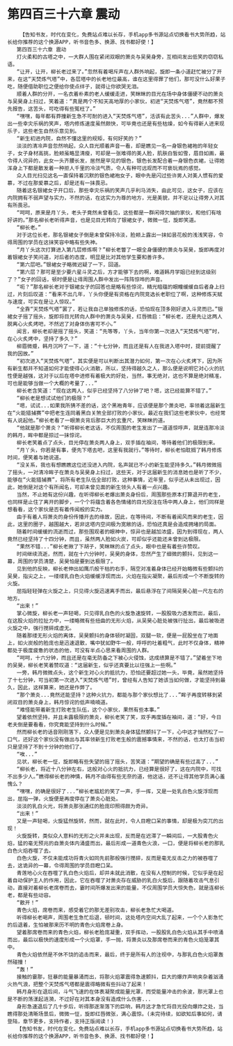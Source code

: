 # 第四百三十六章 震动
        【告知书友，时代在变化，免费站点难以长存，手机app多书源站点切换看书大势所趋，站长给你推荐的这个换源APP，听书音色多、换源、找书都好使！】
       第四百三十六章 震动
       灯火柔和的古塔之中，一大群人围在紧闭双眼的萧炎与吴昊身旁，互相间发出低笑的窃窃私语。
       “让开，让开，柳长老过来了。”忽然有着喝斥声在人群外响起，旋即一条小道赶忙被分了开来，在这“天焚炼气塔”中，各层塔中的长老地位最高，谁在这里得罪了他们，那可没什么好果子吃，随便借助职位之便给你使点绊子，就得让你欲哭无泪。
       顺着人群的分开，一名衣着朴素的老人缓缓走进，笑眯眯的目光在场中身体僵硬不动的萧炎与吴昊身上扫过，笑着道：“真是两个不知天高地厚的小家伙，初进“天焚炼气塔”，竟然都不预先报告，这苦头，可吃得有些冤枉了。”
       “嘿嘿，每年都有莽撞新生急不可耐的进入“天焚炼气塔”，活该有此苦头...”人群中，爆发出一些幸灾乐祸的笑声，塔内修炼速度虽然颇快，可毕竟也还是有些枯燥，如今有得新人进来现乐子，这些老生自然乐意见到。
       “新生初进内院，自然不懂这里的规矩，有何好笑的？”
       淡淡的清冷声音忽然响起，众人目光顺着声音一看，却是瞧见一名一身银色裙袍的年轻女子，女子身材高挑，脸颊虽略显清瘦，可却是一张难得的美人脸，肌肤白皙如雪，眉目如画，最令得人诧异的，此女一头齐腰长发，居然是罕见的银色，银色长发配合着一身银色衣裙，让得她浑身上下都是散发着一种拒人千里的冷淡气质，令人有种可远观而不可亵玩焉的感觉。
       众人目光扫见这名一直保持着沉默的银色裙袍女子，眼中先是闪过些许男人对美人惯有的爱慕，不过在那爱慕之后，却是还有一抹畏忌。
       随着这名银裙女子开口后，那些幸灾乐祸的笑声几乎利马消失，由此可见，这女子，应该在内院拥有不弱声望与实力，不然的话，在这实力为尊的地方，光是美貌，并不足以让得旁人对其有所畏忌。
       “呵呵，原来是月丫头，老头子竟然未曾看见，这些都是一群闲得欠抽的家伙，和他们有啥好讲的。”那名柳长老听得声音，也是见目光转向了银裙女子，微微一怔，旋即笑道。
       “柳长老。”
       对于这位长老，那名银裙女子倒是未曾保持冷淡，脸颊上露出一抹如昙花般的浅浅笑容，令得周围的学员在这抹笑容中略有些失神。
       “月丫头这次打算进入第几层修炼啊？”柳长老瞥了一眼全身僵硬的萧炎与吴昊，旋即再度对着银裙女子笑问道，对后者的态度，明显是比对其他学生要和善许多。
       “第六层吧。”银裙女子略微迟疑了一下，回道。
       “第六层？那可是至少要六星斗灵之后，方才能够下去的啊，难道韩月学姐已经到这级别了？”女子的回话，顿时便是让得周围人群中发出一阵阵惊哗的声音。
       “呃？”那名柳长老对于银裙女子的回答也是略有些惊诧，精光暗蕴的眼瞳缓缓自后者身上扫过，片刻后叹道：“看来不出几年，丫头你便是有资格在内院竞选长老职位了啊，这种修炼天赋与速度，可实在是让人惊叹。”
       “全靠“天焚炼气塔”罢了，若让我自己单独修炼的话，恐怕现在顶多刚好进入斗灵而已。”银裙女子摇了摇头，旋即将目光转向人群中的萧炎与吴昊，红唇微启：“柳长老，还是先让这两人脱离心火炙烤吧，不然迟了对身体伤害可不小。”
       闻言，柳长老却是摇了摇头，笑道：“先等等，丫头，当年你第一次进入“天焚炼气塔”时，在心火炙烤中，坚持了多久？”
       柳眉微蹙，韩月沉吟了一下，道：“十七分钟，而且还是有人在我进入塔中时，提前提醒了我的因故。”
       “初次进入“天焚炼气塔”，其实便是可以判断出其潜力如何，第一次在心火炙烤下，因为所有新生都并不知道如何才能使得心火消散，所以，坚持得越久之人，那么便是说明它对心火的抗性便是越强，这对于以后在塔中进修有着极大的好处，当然，事无绝对，这也不算是绝对精准，可也是能够当做一个大概的考量了...”
       柳长老含笑道：“现在这两人，似乎已经坚持了八分钟了吧？嗯，这已经能算不错了。”
       “柳长老是想试试他们的极限？”
       “嗯，试试...如果我所猜不差的话，这个黑袍青年，应该便是那个萧炎吧，率领着这届新生在“火能猎捕赛”中把老生连同着黑白关煞全部打败的小家伙，最近在我们这些老家伙中，也经常有人说起他。”柳长老看了一眼萧炎背后那巨大的玄重尺，笑眯眯的道。
       “他就是那个萧炎？”听得柳长老这话，不仅周围的老生发出了一道道惊呼声，就是连那冷淡的韩月，眸中都是掠过一抹惊诧。
       柳长老笑着点了点头，目光停在萧炎两人身上，双手插在袖间，等待着他们的极限到来。
       “月丫头，你若是有事，便先下塔去吧，这里有我就行。”等待时，柳长老怕耽搁了韩月修炼时间，便笑着与她说道。
       “没关系，我也有想瞧瞧这位还没进入内院，名声就已不小的新生能坚持多久。”韩月微微摇了摇头，一对清冷眸子在萧炎与吴昊身上扫过，这些天，对于这届新生的消息她也是听了不少，能够在“火能猎捕赛”，将所有老生队伍全部打败，这种事情，近年里，似乎还从未出现过，因此，她倒是对这个有所闻名，可却未曾见面的新生领头人有着一点兴趣。
       当然，不止她有这份兴趣，在听得柳长老爆出萧炎身份后，周围那些原本打算退开的老生，也同样是止住了离开的脚步，一个个将蕴含着各色情绪的目光投注在场中两人身上，他们同样是想看看，这个家伙是否有着传闻般的实力。
       由于有着人将萧炎的身份传播开去的缘故，因此，在等待间，不断有着闻风而来的老生，因此，这里的圈子，越围越大，若非这塔内空间极为宽敞的话，恐怕还真是会造成拥堵的局面。
       随着时间缓缓的流逝而过，那些围观者的眼神中，惊异也是越加浓盛，因为到得现在，两人竟然已经坚持了十四分钟，而且，虽然两人脸如火炭，可却似乎还能还未曾到达极限。
       “果然不错...”柳长老揪了下胡子，笑眯眯的点了点头，眼中也是有着些许赞叹。
       时间继续流逝，然而，就在十六分钟时，吴昊的身体，忽然产生了细微的颤抖，见到这一幕，周围的学员清楚，吴昊怕是要到达极限了。
       见到他的反映，柳长老伸出如鹰爪般干枯的右手，隔空对准着身体已经开始略微有些颤抖的吴昊，指尖之上，一缕缕乳白色火焰缓缓浮现而出，火焰在指尖凝聚，最后形成一个不断旋转的火旋。
       屈指轻轻弹在火旋之上，只见得火旋迅速离手而出，最后悬浮在了间隔吴昊心脏一尺左右的地方。
       “出来！”
       掌心微旋，柳长老一声轻喝，只见得乳白色的火旋急速旋转，一股股吸力透发而出，最后，在这股火焰的拉扯力中，一缕略微有些扭曲的无形火焰，从吴昊心脏处被强行扯出，最后被吸进火旋之中，强行搅碎成虚无。
       随着那缕无形火焰的离体，吴昊颤抖的身体顿时凝固，双腿一软，便是一屁股坐在了地面上，如火炭般的脸庞也是迅速退散，嘴中犹如野牛一般，呼呼的吐着粗气，此时不仅身体，精神都处于极度疲惫的状态的他，可没有半点心思来看周围的人群。
       “呵呵，十六分钟，而且还是在毫无防备之下被心火侵蚀，这成绩算是不错了。”望着坐下地的吴昊，柳长老笑着赞叹道：“这届新生，似乎还真要比以往强上一些啊。”
       一旁，韩月微微点头，这个新生对心火的抵抗力，恐怕还要超过她一头，毕竟，虽然她坚持了十七分钟，可当初第一次进入“天焚炼气塔”时，曾经有人告知了她该当如何做，才能坚持到最久，因此，这样算来，她还是作弊了。
       “那个萧炎...竟然还能坚持？这种火抗力，都能与那个家伙想比了...”眸子再度转移到紧闭双目的萧炎身上，韩月惊诧的低声喃喃道。
       “难怪能带着新生打败老生队伍，这个小家伙，果然有些本事。”
       望着依然坚持，并且未露极限的萧炎，柳长老笑了笑，双手再度插在袖间，道：“好，今日老夫倒是要看看，你究竟能坚持到什么时候。”
       然而柳长老的话音刚刚落下，众人便是见到萧炎身体猛然颤抖了一下，心中这才悄然松了一口气，还好这个家伙没有做出与其率领新生打败老生般的震撼事情来，不然的话，也太打击当初只是坚持了不到十分钟的他们了。
       “唉...”
       见状，柳长老一怔，旋即略有些失望的摇了摇头，苦笑道：“期望的确是有些过高了...”
       “柳长老，将近十八分钟左右，这般对心火的抵抗力，已经算是很好了，这在内院中，可找不出多少人。”瞧得柳长老的神情，韩月不由得有些无奈的道，他这话，还不让得其他学员满心羞愧么？
       “嘿嘿，的确是很好了...”柳长老尴尬的笑了一声，手一挥，又是一处乳白色火旋浮现而出，屈指一弹，火旋便是再度停在了萧炎心脏处。
       淡淡的乳白火光，将萧炎那张通红的脸庞印照得颇为奇异。
       “出来！”
       又是一声轻喝，火旋猛然旋转，然而，就在此时，令人目瞪口呆的事情，却是极为突兀的出现！
       火旋旋转，类似众人意料的无形之火并未出现，反而是在迟滞了一瞬间后，一大股青色火焰，猛的毫无预兆的自萧炎体内涌盛而出，最后形成一道青色火浪，一口，便是将柳长老的那乳白色火焰吞噬了去。
       白色火旋，不仅未能成功将青火如同先前那般强行搅碎，反而是毫无反击之力的被吞噬了去，这诡异的一幕，令得周围的学员目瞪口呆。
       青莲地心火在吞噬了乳白色火焰后，却并未就此消散，在没有人控制的时候，它似乎是在起着自动保护主人的作用，因此，它在吞噬了对萧炎存在威胁的乳白火旋后，跟随着攻击气息引动，直接对着柳长老席卷而去，霎时间所爆发出来的能量，不仅周围学员大惊失色，就是连柳长老，都是有些动容。
       “散开！”
       青色火焰，席卷而来，感受着它的那无差别攻击，柳长老急忙大喝道。
       听得柳长老喝声，周围老生急忙后退，顿时间，这处塔内空间大乱了起来，一个个人影急忙的后退着，生怕被那来历不明的青色火焰席卷上身。
       望着那席卷而来的青色火焰，柳长老脸庞凝重，双手挥动，一股股乳白色火焰从其手中喷涌而出，最后以极快的速度形成一个火焰罩，手一抛，将萧炎以及那席卷而来的青色火焰笼罩其中。
       青色火焰依然是不休不饶的追击而来，最后，终于是所有人的注视中，与那乳白色火焰罩轰然碰撞！
       “轰！”
       接触的霎那，狂暴的能量暴涌而出，将那火焰罩震得急速颤抖，巨大的爆炸声响夹杂着汹涌火热气浪，把整个天焚炼气塔都是震得略微有些抖动了起来！
       韩月身形在退后间，斗气飞速的在体表凝聚成能量光罩，而受能量冲击的余波，那光罩上也是不断的荡漾起涟漪，不过好在对其本身没有造成什么伤害...
       身形急速退后了几十步后，听得那逐渐落下的巨响，韩月这才急忙将目光投向爆炸之处，当瞧得那处清晰场景后，微微一怔，旋即红唇微张，满心震惊。(未完待续，如欲知后事如何，请登陆，章节更多，支持作者，支持正版阅读！)
       【告知书友，时代在变化，免费站点难以长存，手机app多书源站点切换看书大势所趋，站长给你推荐的这个换源APP，听书音色多、换源、找书都好使！】